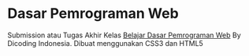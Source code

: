 # Dasar Pemrograman Web

Submission atau Tugas Akhir Kelas [Belajar Dasar Pemrograman Web](https://www.dicoding.com/academies/123/corridor) By Dicoding Indonesia. Dibuat menggunakan CSS3 dan HTML5
